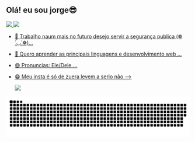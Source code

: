 ## Olá! eu sou jorge😎

 <div>
  <a href="https://github.com/jorgin17">
  <img height="180em" src="https://github-readme-stats.vercel.app/api?username=jorgin17&show_icons=true&theme=dark&include_all_commits=true&count_private=true"/>
  <img height="180em" src="https://github-readme-stats.vercel.app/api/top-langs/?username=jorgin17&layout=compact&langs_count=7&theme=dark"/>
 <div>     
      
- 🔭 Trabalho naum mais no futuro desejo servir a segurança publica (❁´◡`❁)...
- 🌱 Quero aprender as principais linguagens e desenvolvimento web ...
- 😄 Pronuncias: Ele/Dele   ...
- 😁 Meu insta é só de zuera levem a serio não 
-->
  <div> 
   
  <a href="https://www.instagram.com/republica_memes_brasiu/" target="_blank"><img src="https://img.shields.io/badge/-Instagram-%23E4405F?style=for-the-badge&logo=instagram&logoColor=white" target="_blank"></a>
</div
  
   ![Snake animation](https://github.com/jorgin17/jorgin17/blob/output/github-contribution-grid-snake.svg)
